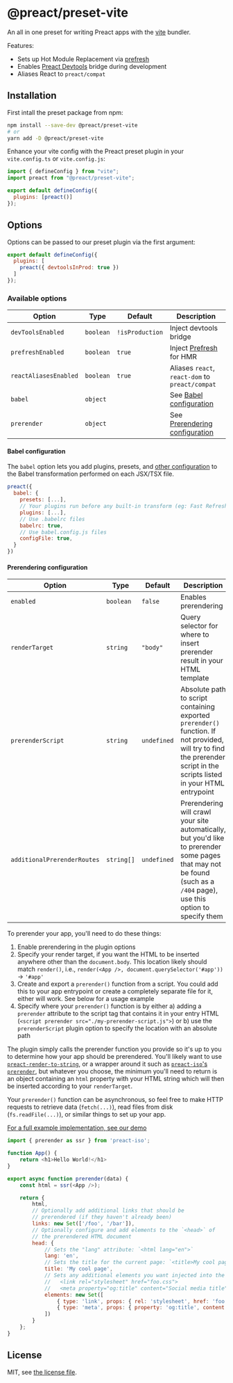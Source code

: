 # @preact/preset-vite

An all in one preset for writing Preact apps with the [vite](https://github.com/vitejs/vite) bundler.

Features:

- Sets up Hot Module Replacement via [prefresh](https://github.com/JoviDeCroock/prefresh/tree/main/packages/vite)
- Enables [Preact Devtools](https://preactjs.github.io/preact-devtools/) bridge during development
- Aliases React to `preact/compat`

## Installation

First intall the preset package from npm:

```bash
npm install --save-dev @preact/preset-vite
# or
yarn add -D @preact/preset-vite
```

Enhance your vite config with the Preact preset plugin in your `vite.config.ts` or `vite.config.js`:

```js
import { defineConfig } from "vite";
import preact from "@preact/preset-vite";

export default defineConfig({
  plugins: [preact()]
});
```

## Options

Options can be passed to our preset plugin via the first argument:

```js
export default defineConfig({
  plugins: [
    preact({ devtoolsInProd: true })
  ]
});
```

### Available options

| Option | Type | Default | Description |
|---|---|---|---|
| `devToolsEnabled` | `boolean` | `!isProduction` | Inject devtools bridge |
| `prefreshEnabled` | `boolean` | `true` | Inject [Prefresh](https://github.com/preactjs/prefresh) for HMR |
| `reactAliasesEnabled` | `boolean` | `true` | Aliases `react`, `react-dom` to `preact/compat` |
| `babel` | `object` | | See [Babel configuration](#babel-configuration) |
| `prerender` | `object` | | See [Prerendering configuration](#prerendering-configuration) |

#### Babel configuration

The `babel` option lets you add plugins, presets, and [other configuration](https://babeljs.io/docs/en/options) to the Babel transformation performed on each JSX/TSX file.

```js
preact({
  babel: {
    presets: [...],
    // Your plugins run before any built-in transform (eg: Fast Refresh)
    plugins: [...],
    // Use .babelrc files
    babelrc: true,
    // Use babel.config.js files
    configFile: true,
  }
})
```

#### Prerendering configuration

| Option | Type | Default | Description |
|---|---|---|---|
| `enabled` | `boolean` | `false` | Enables prerendering |
| `renderTarget` | `string` | `"body"` | Query selector for where to insert prerender result in your HTML template |
| `prerenderScript` | `string` | `undefined` | Absolute path to script containing exported `prerender()` function. If not provided, will try to find the prerender script in the scripts listed in your HTML entrypoint |
| `additionalPrerenderRoutes` | `string[]` | `undefined` | Prerendering will crawl your site automatically, but you'd like to prerender some pages that may not be found (such as a `/404` page), use this option to specify them |

To prerender your app, you'll need to do these things:
1. Enable prerendering in the plugin options
2. Specify your render target, if you want the HTML to be inserted anywhere other than the `document.body`. This location likely should match `render()`, i.e., `render(<App />, document.querySelector('#app'))` -> `'#app'`
4. Create and export a `prerender()` function from a script. You could add this to your app entrypoint or create a completely separate file for it, either will work. See below for a usage example
5. Specify where your `prerender()` function is by either a) adding a `prerender` attribute to the script tag that contains it in your entry HTML (`<script prerender src="./my-prerender-script.js">`) or b) use the `prerenderScript` plugin option to specify the location with an absolute path

The plugin simply calls the prerender function you provide so it's up to you to determine how your app should be prerendered. You'll likely want to use [`preact-render-to-string`](https://github.com/preactjs/preact-render-to-string), or a wrapper around it such as [`preact-iso`'s `prerender`](https://github.com/preactjs/preact-iso), but whatever you choose, the minimum you'll need to return is an object containing an `html` property with your HTML string which will then be inserted according to your `renderTarget`.

Your `prerender()` function can be asynchronous, so feel free to make HTTP requests to retrieve data (`fetch(...)`), read files from disk (`fs.readFile(...)`), or similar things to set up your app.

[For a full example implementation, see our demo](./demo/src/index.tsx)

```js
import { prerender as ssr } from 'preact-iso';

function App() {
    return <h1>Hello World!</h1>
}

export async function prerender(data) {
    const html = ssr(<App />);

    return {
        html,
        // Optionally add additional links that should be
        // prerendered (if they haven't already been)
        links: new Set(['/foo', '/bar']),
        // Optionally configure and add elements to the `<head>` of
        // the prerendered HTML document
        head: {
            // Sets the "lang" attribute: `<html lang="en">`
            lang: 'en',
            // Sets the title for the current page: `<title>My cool page</title>`
            title: 'My cool page',
            // Sets any additional elements you want injected into the `<head>`:
            //   <link rel="stylesheet" href="foo.css">
            //   <meta property="og:title" content="Social media title">
            elements: new Set([
                { type: 'link', props: { rel: 'stylesheet', href: 'foo.css' } },
                { type: 'meta', props: { property: 'og:title', content: 'Social media title' } }
            ])
        }
    };
}
```

## License

MIT, see [the license file](./LICENSE).
